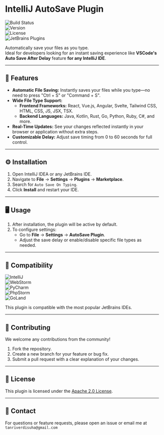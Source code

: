 # IntelliJ AutoSave Plugin

![Build Status](https://img.shields.io/badge/build-passing-brightgreen)  
![Version](https://img.shields.io/badge/version-1.0.0-blue)  
![License](https://img.shields.io/badge/license-Apache%202.0-orange)  
![JetBrains Plugins](https://img.shields.io/jetbrains/plugin/d/12345)

Automatically save your files as you type. <br>
Ideal for developers looking for an instant saving experience like **VSCode's Auto Save After Delay** feature **for any IntelliJ IDE**.

---

## 🚀 Features

- **Automatic File Saving:** Instantly saves your files while you type—no need to press "Ctrl + S" or "Command + S".
- **Wide File Type Support:**
    - **Frontend Frameworks:** React, Vue.js, Angular, Svelte, Tailwind CSS, HTML, CSS, JS, JSX, TSX.
    - **Backend Languages:** Java, Kotlin, Rust, Go, Python, Ruby, C#, and more.
- **Real-Time Updates:** See your changes reflected instantly in your browser or application without extra steps.
- **Customizable Delay:** Adjust save timing from 0 to 60 seconds for full control.

---

## ⚙️ Installation

1. Open IntelliJ IDEA or any JetBrains IDE.
2. Navigate to **File** → **Settings** → **Plugins** → **Marketplace**.
3. Search for `Auto Save On Typing`.
4. Click **Install** and restart your IDE.

---

## 🖥️ Usage

1. After installation, the plugin will be active by default.
2. To configure settings:
    - Go to **File** → **Settings** → **AutoSave Plugin**.
    - Adjust the save delay or enable/disable specific file types as needed.

---

## 🧩 Compatibility

![IntelliJ](https://img.shields.io/badge/IDE-IntelliJ%20IDEA-blue)  
![WebStorm](https://img.shields.io/badge/IDE-WebStorm-blue)  
![PyCharm](https://img.shields.io/badge/IDE-PyCharm-blue)  
![PhpStorm](https://img.shields.io/badge/IDE-PhpStorm-blue)  
![GoLand](https://img.shields.io/badge/IDE-GoLand-blue)

This plugin is compatible with the most popular JetBrains IDEs.

---

## 🤝 Contributing

We welcome any contributions from the community!

1. Fork the repository.
2. Create a new branch for your feature or bug fix.
3. Submit a pull request with a clear explanation of your changes.

---

## 📝 License

This plugin is licensed under the [Apache 2.0 License](LICENSE).

---

## 📧 Contact

For questions or feature requests, please open an issue or email me at `tanriverdisuha@gmail.com`